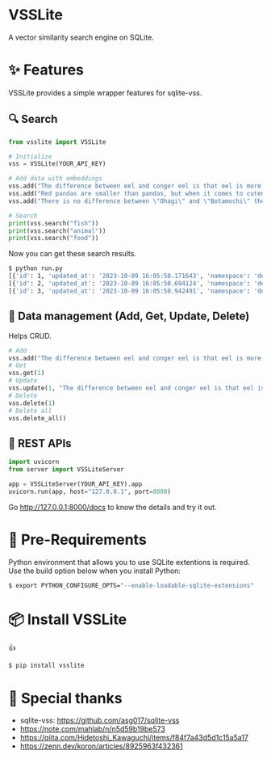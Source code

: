 # VSSLite

A vector similarity search engine on SQLite.

# ✨ Features

VSSLite provides a simple wrapper features for sqlite-vss.

## 🔍 Search

```python
from vsslite import VSSLite

# Initialize
vss = VSSLite(YOUR_API_KEY)

# Add data with embeddings
vss.add("The difference between eel and conger eel is that eel is more expensive.")
vss.add("Red pandas are smaller than pandas, but when it comes to cuteness, there is no \"lesser\" about them.")
vss.add("There is no difference between \"Ohagi\" and \"Botamochi\" themselves; they are used interchangeably depending on the season.")

# Search
print(vss.search("fish"))
print(vss.search("animal"))
print(vss.search("food"))
```

Now you can get these search results.

```bash
$ python run.py
[{'id': 1, 'updated_at': '2023-10-09 16:05:50.171643', 'namespace': 'default', 'body': 'The difference between eel and conger eel is that eel is more expensive.', 'data': {}, 'distance': 0.41116979718208313}]
[{'id': 2, 'updated_at': '2023-10-09 16:05:50.694124', 'namespace': 'default', 'body': 'Red pandas are smaller than pandas, but when it comes to cuteness, there is no "lesser" about them.', 'data': {}, 'distance': 0.4909055233001709}]
[{'id': 3, 'updated_at': '2023-10-09 16:05:50.942491', 'namespace': 'default', 'body': 'There is no difference between "Ohagi" and "Botamochi" themselves; they are used interchangeably depending on the season.', 'data': {}, 'distance': 0.474251925945282}]
```

## 🔧 Data management (Add, Get, Update, Delete)

Helps CRUD.

```python
# Add
vss.add("The difference between eel and conger eel is that eel is more expensive.")
# Get
vss.get(1)
# Update
vss.update(1, "The difference between eel and conger eel is that eel is more expensive. Una-jiro is cheaper than both of them.")
# Delete
vss.delete(1)
# Delete all
vss.delete_all()
```

## 🧩 REST APIs

```python
import uvicorn
from server import VSSLiteServer

app = VSSLiteServer(YOUR_API_KEY).app
uvicorn.run(app, host="127.0.0.1", port=8000)
```

Go http://127.0.0.1:8000/docs to know the details and try it out.


# 🙏 Pre-Requirements

Python environment that allows you to use SQLite extentions is required. Use the build option below when you install Python:

```bash
$ export PYTHON_CONFIGURE_OPTS="--enable-loadable-sqlite-extensions"
```

# 📦 Install VSSLite

👍

```bash
$ pip install vsslite
```

# 🥰 Special thanks

- sqlite-vss: https://github.com/asg017/sqlite-vss
- https://note.com/mahlab/n/n5d59b19be573
- https://qiita.com/Hidetoshi_Kawaguchi/items/f84f7a43d5d1c15a5a17
- https://zenn.dev/koron/articles/8925963f432361
